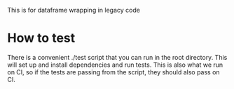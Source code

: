 This is for dataframe wrapping in legacy code

# How to test
There is a convenient ./test script that you can run in the root directory.
This will set up and install dependencies and run tests.
This is also what we run on CI, so if the tests are passing from the script, they should also pass on CI.